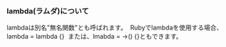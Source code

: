 ### lambda(ラムダ)について
lambdaは別名"無名関数"とも呼ばれます。  Rubyでlambdaを使用する場合、  lambda = lambda {}  または、lmabda = ->() {}ともできます。

